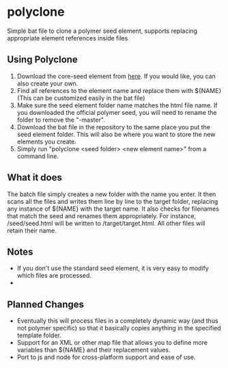 polyclone
=========

Simple bat file to clone a polymer seed element, supports replacing appropriate element references inside files

Using Polyclone
-------

1. Download the core-seed element from [here](http://www.polymer-project.org/docs/start/reusableelements.html).  If you would like, you can also create your own.
2. Find all references to the element name and replace them with ${NAME} (This can be customized easily in the bat file)
3. Make sure the seed element folder name matches the html file name.  If you downloaded the official polymer seed, you will need to rename the folder to remove the "-master".
4. Download the bat file in the repository to the same place you put the seed element folder.  This will also be where you want to store the new elements you create.
5. Simply run "polyclone &lt;seed folder&gt; &lt;new element name&gt;" from a command line.


What it does
-------
The batch file simply creates a new folder with the name you enter.  It then scans all the files and writes them line by line to the target folder, replacing any instance of ${NAME} with the target name.  It also checks for filenames that match the seed and renames them appropriately.  For instance, /seed/seed.html will be written to /target/target.html.  All other files will retain their name.


Notes
-------
 - If you don't use the standard seed element, it is very easy to modify which files are processed.
 - 
 

Planned Changes
-------

 - Eventually this will process files in a completely dynamic way (and thus not polymer specific) so that it basically copies anything in the specified template folder.
 - Support for an XML or other map file that allows you to define more variables than ${NAME} and their replacement values.
 - Port to js and node for cross-platform support and ease of use.
